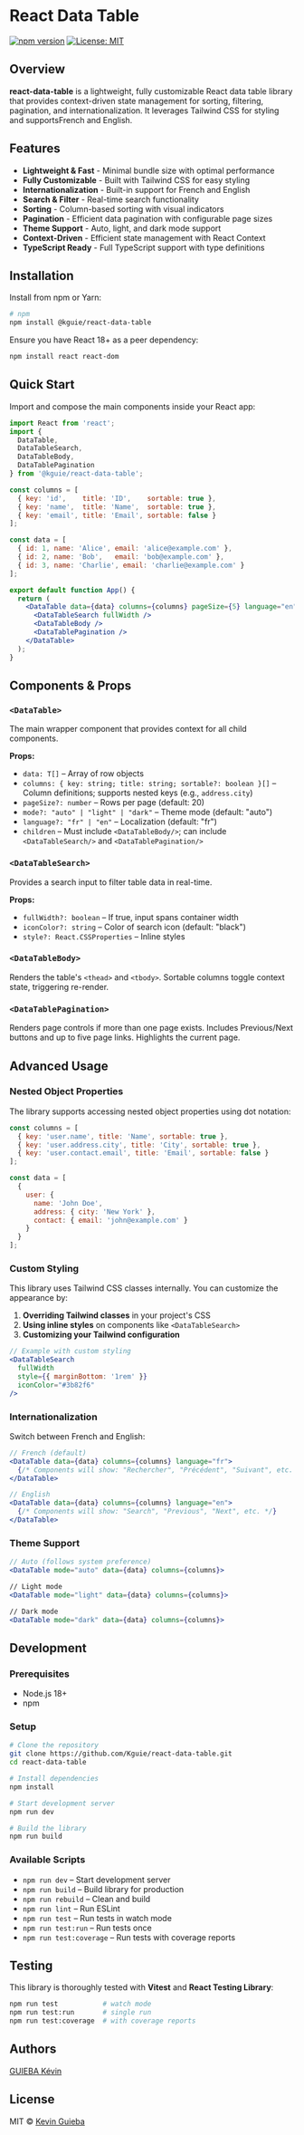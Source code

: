 # React Data Table

[![npm version](https://badge.fury.io/js/react-data-table.svg)](https://badge.fury.io/js/react-data-table)
[![License: MIT](https://img.shields.io/badge/License-MIT-yellow.svg)](https://opensource.org/licenses/MIT)

## Overview  
**react-data-table** is a lightweight, fully customizable React data table library that provides context-driven state management for sorting, filtering, pagination, and internationalization. It leverages Tailwind CSS for styling and supportsFrench and English.

## Features

- **Lightweight & Fast** - Minimal bundle size with optimal performance
- **Fully Customizable** - Built with Tailwind CSS for easy styling
- **Internationalization** - Built-in support for French and English
- **Search & Filter** - Real-time search functionality
- **Sorting** - Column-based sorting with visual indicators
- **Pagination** - Efficient data pagination with configurable page sizes
- **Theme Support** - Auto, light, and dark mode support
- **Context-Driven** - Efficient state management with React Context
- **TypeScript Ready** - Full TypeScript support with type definitions

## Installation  

Install from npm or Yarn:

```bash
# npm
npm install @kguie/react-data-table
```

Ensure you have React 18+ as a peer dependency:

```bash
npm install react react-dom
```

## Quick Start

Import and compose the main components inside your React app:

```jsx
import React from 'react';
import {
  DataTable,
  DataTableSearch,
  DataTableBody,
  DataTablePagination
} from '@kguie/react-data-table';

const columns = [
  { key: 'id',    title: 'ID',    sortable: true },
  { key: 'name',  title: 'Name',  sortable: true },
  { key: 'email', title: 'Email', sortable: false }
];

const data = [
  { id: 1, name: 'Alice', email: 'alice@example.com' },
  { id: 2, name: 'Bob',   email: 'bob@example.com' },
  { id: 3, name: 'Charlie', email: 'charlie@example.com' }
];

export default function App() {
  return (
    <DataTable data={data} columns={columns} pageSize={5} language="en">
      <DataTableSearch fullWidth />
      <DataTableBody />
      <DataTablePagination />
    </DataTable>
  );
}
```

## Components & Props

### `<DataTable>`

The main wrapper component that provides context for all child components.

**Props:**
- `data: T[]` – Array of row objects
- `columns: { key: string; title: string; sortable?: boolean }[]` – Column definitions; supports nested keys (e.g., `address.city`)
- `pageSize?: number` – Rows per page (default: 20)
- `mode?: "auto" | "light" | "dark"` – Theme mode (default: "auto")
- `language?: "fr" | "en"` – Localization (default: "fr")
- `children` – Must include `<DataTableBody/>`; can include `<DataTableSearch/>` and `<DataTablePagination/>`

### `<DataTableSearch>`

Provides a search input to filter table data in real-time.

**Props:**
- `fullWidth?: boolean` – If true, input spans container width
- `iconColor?: string` – Color of search icon (default: "black")
- `style?: React.CSSProperties` – Inline styles

### `<DataTableBody>`

Renders the table's `<thead>` and `<tbody>`. Sortable columns toggle context state, triggering re-render.

### `<DataTablePagination>`

Renders page controls if more than one page exists. Includes Previous/Next buttons and up to five page links. Highlights the current page.

## Advanced Usage

### Nested Object Properties

The library supports accessing nested object properties using dot notation:

```jsx
const columns = [
  { key: 'user.name', title: 'Name', sortable: true },
  { key: 'user.address.city', title: 'City', sortable: true },
  { key: 'user.contact.email', title: 'Email', sortable: false }
];

const data = [
  {
    user: {
      name: 'John Doe',
      address: { city: 'New York' },
      contact: { email: 'john@example.com' }
    }
  }
];
```

### Custom Styling

This library uses Tailwind CSS classes internally. You can customize the appearance by:

1. **Overriding Tailwind classes** in your project's CSS
2. **Using inline styles** on components like `<DataTableSearch>`
3. **Customizing your Tailwind configuration**

```jsx
// Example with custom styling
<DataTableSearch 
  fullWidth 
  style={{ marginBottom: '1rem' }}
  iconColor="#3b82f6" 
/>
```

### Internationalization

Switch between French and English:

```jsx
// French (default)
<DataTable data={data} columns={columns} language="fr">
  {/* Components will show: "Rechercher", "Précédent", "Suivant", etc. */}
</DataTable>

// English
<DataTable data={data} columns={columns} language="en">
  {/* Components will show: "Search", "Previous", "Next", etc. */}
</DataTable>
```

### Theme Support

```jsx
// Auto (follows system preference)
<DataTable mode="auto" data={data} columns={columns}>

// Light mode
<DataTable mode="light" data={data} columns={columns}>

// Dark mode
<DataTable mode="dark" data={data} columns={columns}>
```

## Development

### Prerequisites

- Node.js 18+
- npm

### Setup

```bash
# Clone the repository
git clone https://github.com/Kguie/react-data-table.git
cd react-data-table

# Install dependencies
npm install

# Start development server
npm run dev

# Build the library
npm run build
```

### Available Scripts

- `npm run dev` – Start development server
- `npm run build` – Build library for production
- `npm run rebuild` – Clean and build
- `npm run lint` – Run ESLint
- `npm run test` – Run tests in watch mode
- `npm run test:run` – Run tests once
- `npm run test:coverage` – Run tests with coverage reports

## Testing

This library is thoroughly tested with **Vitest** and **React Testing Library**:

```bash
npm run test           # watch mode  
npm run test:run       # single run  
npm run test:coverage  # with coverage reports  
```

## Authors

[GUIEBA Kévin](https://github.com/Kguie/)


## License

MIT © [Kevin Guieba](mailto:kevin.guieba@gmail.com)
